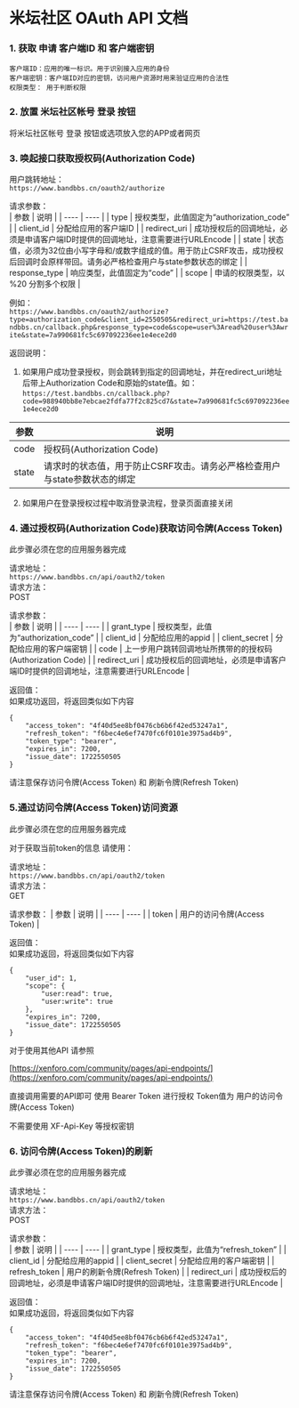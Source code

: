 # 米坛社区 OAuth API 文档

### 1. 获取 申请 客户端ID 和 客户端密钥
```
客户端ID：应用的唯一标识。用于识别接入应用的身份  
客户端密钥：客户端ID对应的密钥，访问用户资源时用来验证应用的合法性 
权限类型： 用于判断权限
```
### 2. 放置 米坛社区帐号 登录 按钮

将米坛社区帐号 登录 按钮或选项放入您的APP或者网页  

### 3. 唤起接口获取授权码(Authorization Code)

用户跳转地址：  
```https://www.bandbbs.cn/oauth2/authorize```  

请求参数：  
|  参数   | 说明  |
|  ----  | ----  |
| type  | 授权类型，此值固定为“authorization_code” |
| client_id  | 分配给应用的客户端ID |
| redirect_uri  | 成功授权后的回调地址，必须是申请客户端ID时提供的回调地址，注意需要进行URLEncode |
| state  | 状态值，必须为32位由小写字母和/或数字组成的值。用于防止CSRF攻击，成功授权后回调时会原样带回。请务必严格检查用户与state参数状态的绑定 |
| response_type | 响应类型，此值固定为“code” |
| scope | 申请的权限类型，以 %20 分割多个权限  |

例如：  
```https://www.bandbbs.cn/oauth2/authorize?type=authorization_code&client_id=2550505&redirect_uri=https://test.bandbbs.cn/callback.php&response_type=code&scope=user%3Aread%20user%3Awrite&state=7a990681fc5c697092236ee1e4ece2d0```  

返回说明：  
1. 如果用户成功登录授权，则会跳转到指定的回调地址，并在redirect_uri地址后带上Authorization Code和原始的state值。如：  
```https://test.bandbbs.cn/callback.php?code=988940bb8e7ebcae2fdfa77f2c825cd7&state=7a990681fc5c697092236ee1e4ece2d0```


|  参数   | 说明  |
|  ----  | ----  |
| code  | 授权码(Authorization Code) |
| state  | 请求时的状态值，用于防止CSRF攻击。请务必严格检查用户与state参数状态的绑定|

2. 如果用户在登录授权过程中取消登录流程，登录页面直接关闭  


### 4. 通过授权码(Authorization Code)获取访问令牌(Access Token)

此步骤必须在您的应用服务器完成

请求地址：  
```https://www.bandbbs.cn/api/oauth2/token```  
请求方法：  
POST 

请求参数：  
|  参数   | 说明  |
|  ----  | ----  |
| grant_type  | 授权类型，此值为“authorization_code” |
| client_id  | 分配给应用的appid |
| client_secret  | 分配给应用的客户端密钥 |
| code  | 上一步用户跳转回调地址所携带的的授权码(Authorization Code) |
| redirect_uri  | 成功授权后的回调地址，必须是申请客户端ID时提供的回调地址，注意需要进行URLEncode |


返回值：  
如果成功返回，将返回类似如下内容
```
{
    "access_token": "4f40d5ee8bf0476cb6b6f42ed53247a1",
    "refresh_token": "f6bec4e6ef7470fc6f0101e3975ad4b9",
    "token_type": "bearer",
    "expires_in": 7200,
    "issue_date": 1722550505
}
```

请注意保存访问令牌(Access Token) 和 刷新令牌(Refresh Token)

### 5.通过访问令牌(Access Token)访问资源  

此步骤必须在您的应用服务器完成

对于获取当前token的信息 请使用：

请求地址：  
```https://www.bandbbs.cn/api/oauth2/token```  
请求方法：  
GET

请求参数： 
|  参数   | 说明  |
|  ----  | ----  |
| token  | 用户的访问令牌(Access Token) |

返回值：  
如果成功返回，将返回类似如下内容
```
{
    "user_id": 1,
    "scope": {
        "user:read": true,
        "user:write": true
    },
    "expires_in": 7200,
    "issue_date": 1722550505
}
```

对于使用其他API 请参照

[https://xenforo.com/community/pages/api-endpoints/](https://xenforo.com/community/pages/api-endpoints/)

直接调用需要的API即可
使用 Bearer Token 进行授权 Token值为 用户的访问令牌(Access Token)

不需要使用 XF-Api-Key 等授权密钥

### 6. 访问令牌(Access Token)的刷新

此步骤必须在您的应用服务器完成

请求地址：  
```https://www.bandbbs.cn/api/oauth2/token```  
请求方法：  
POST 

请求参数：  
|  参数   | 说明  |
|  ----  | ----  |
| grant_type  | 授权类型，此值为“refresh_token” |
| client_id  | 分配给应用的appid |
| client_secret  | 分配给应用的客户端密钥 |
| refresh_token  | 用户的刷新令牌(Refresh Token) |
| redirect_uri  | 成功授权后的回调地址，必须是申请客户端ID时提供的回调地址，注意需要进行URLEncode |


返回值：  
如果成功返回，将返回类似如下内容
```
{
    "access_token": "4f40d5ee8bf0476cb6b6f42ed53247a1",
    "refresh_token": "f6bec4e6ef7470fc6f0101e3975ad4b9",
    "token_type": "bearer",
    "expires_in": 7200,
    "issue_date": 1722550505
}
```

请注意保存访问令牌(Access Token) 和 刷新令牌(Refresh Token)
